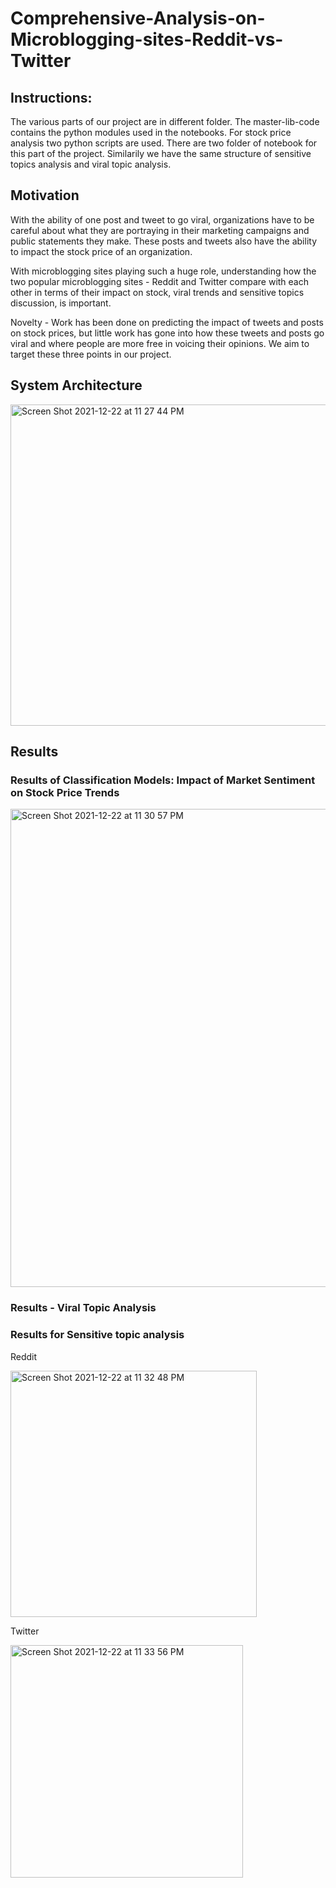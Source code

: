 # Comprehensive-Analysis-on-Microblogging-sites-Reddit-vs-Twitter

## Instructions:
The various parts of our project are in different folder. The master-lib-code contains the python modules used in the notebooks. 
For stock price analysis two python scripts are used.
There are two folder of notebook for this part of the project. 
Similarily we have the same structure of sensitive topics analysis and viral topic analysis. 

## Motivation 

With the ability of one post and tweet to go viral, organizations have to be careful  about what they are portraying in their marketing campaigns and public statements they make. These posts and tweets also have the ability to impact the stock price of an organization.
 
With microblogging sites playing such a huge role, understanding how the two popular microblogging sites - Reddit and Twitter compare with each other in terms of their impact on stock, viral trends and sensitive topics discussion, is important. 

Novelty - Work has been done on predicting the impact of tweets and posts on stock prices, but little work has gone into how these tweets and posts go viral and where people are more free in voicing their opinions. We aim to target these three points in our project.

## System Architecture

<img width="514" alt="Screen Shot 2021-12-22 at 11 27 44 PM" src="https://user-images.githubusercontent.com/40158216/147187939-c653601b-338b-4c10-8389-8db1f8336bc3.png">

## Results 

### Results of Classification Models: Impact of Market Sentiment on Stock Price Trends

<img width="765" alt="Screen Shot 2021-12-22 at 11 30 57 PM" src="https://user-images.githubusercontent.com/40158216/147188177-bc801cce-c860-4409-b768-ad916d608f08.png">

### Results - Viral Topic Analysis

### Results for Sensitive topic analysis

Reddit 

<img width="394" alt="Screen Shot 2021-12-22 at 11 32 48 PM" src="https://user-images.githubusercontent.com/40158216/147188296-02282808-6a08-49aa-a371-6fe3a95aa7b4.png">

Twitter

<img width="372" alt="Screen Shot 2021-12-22 at 11 33 56 PM" src="https://user-images.githubusercontent.com/40158216/147188385-95f29cae-91f1-4d82-9e9c-c0f4e333292f.png">

